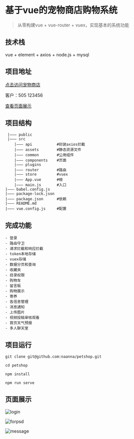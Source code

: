 # 基于vue的宠物商店购物系统
>从零构建vue + vue-router + vuex，实现基本的系统功能

## 技术栈
vue + element + axios + node.js + mysql

## 项目地址
[点击访问宠物商店](http://116.62.108.15:3000/)

客户：505 123456

[查看页面展示](#页面展示) 
## 项目结构
```
 |——— public
 |——— src
	|——— api           #封装axios拦截
	|——— assets        #静态资源文件
	|——— common        #公用组件
	|——— components    #页面
	|——— plugins
	|——— router        #路由
	|——— store         #vuex
	|——— App.vue       #根
	|——— main.js       #入口
|——— babel.config.js
|——— package-lock.json
|——— package.json      #依赖
|——— README.md
|——— vue.config.js     #配置
```

## 完成功能
```
- 登录
- 路由守卫
- 请求拦截和响应拦截
- token本地存储
- vuex存储
- 数据分页和查询
- 收藏夹
- 目录权限
- 购物车
- 留言板
- 购物展示
- 寄养
- 各信息管理
- 消息通知
- 上传图片
- 视频投稿审核观看
- 首页天气预报
- 多人聊天室
```


## 项目运行
```
git clone git@github.com:naanna/petshop.git

cd petshop

npm install

npm run serve
```

## 页面展示

![login](https://mmzdpicture.oss-cn-hangzhou.aliyuncs.com/login.gif)

![forpsd](https://mmzdpicture.oss-cn-hangzhou.aliyuncs.com/forpsd.gif)

![message](https://mmzdpicture.oss-cn-hangzhou.aliyuncs.com/message.gif)
